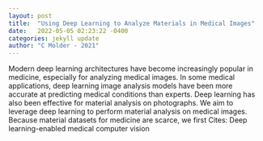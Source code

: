 ```yaml
---
layout: post
title:  "Using Deep Learning to Analyze Materials in Medical Images"
date:   2022-05-05 02:23:22 -0400
categories: jekyll update
author: "C Molder - 2021"
---
```

Modern deep learning architectures have become increasingly popular in medicine, especially for analyzing medical images. In some medical applications, deep learning image analysis models have been more accurate at predicting medical conditions than experts. Deep learning has also been effective for material analysis on photographs. We aim to leverage deep learning to perform material analysis on medical images. Because material datasets for medicine are scarce, we first Cites: Deep learning-enabled medical computer vision
